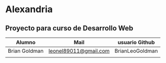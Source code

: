 # Alexandria

## Proyecto para curso de Desarrollo Web

|      Alumno        |      Mail                      |     usuario Github   |
| ----------------   | ------------------------------ | -------------------  |
|  Brian Goldman     |      leonel89011@gmail.com     |     BrianLeoGoldman  |
|                    |                                |                      |